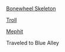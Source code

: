 [Bonewheel Skeleton](../00_Beastiary/Minor/Bonewheel%20Skeleton.md)

[Troll](../00_Beastiary/Minor/Troll.md)

[Mephit](../00_Beastiary/Minor/Mephit.md)





Traveled to Blue Alley

